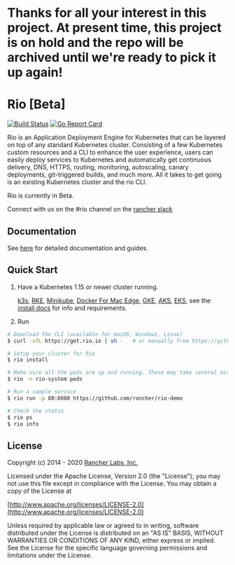 # Thanks for all your interest in this project. At present time, this project is on hold and the repo will be archived until we're ready to pick it up again!

# Rio [Beta]

[![Build Status](https://drone-publish.rancher.io/api/badges/rancher/rio/status.svg?branch=master)](https://drone-publish.rancher.io/rancher/rio)
[![Go Report Card](https://goreportcard.com/badge/github.com/rancher/rio)](https://goreportcard.com/report/github.com/rancher/rio)

Rio is an Application Deployment Engine for Kubernetes that can be layered on top of any standard Kubernetes cluster. Consisting of a few Kubernetes custom resources and a CLI to enhance the user experience, users can easily deploy services to Kubernetes and automatically get continuous delivery, DNS, HTTPS, routing, monitoring, autoscaling, canary deployments, git-triggered builds, and much more. All it takes to get going is an existing Kubernetes cluster and the rio CLI.

Rio is currently in Beta. 

Connect with us on the #rio channel on the [rancher slack](https://slack.rancher.io/)

## Documentation
See [here](https://rio.rancher.io) for detailed documentation and guides.

## Quick Start

1. Have a Kubernetes 1.15 or newer cluster running.

   [k3s](https://k3s.io/), [RKE](https://github.com/rancher/rke), [Minikube](https://kubernetes.io/docs/setup/minikube/), [Docker For Mac Edge](https://docs.docker.com/docker-for-mac/edge-release-notes/), [GKE](https://cloud.google.com/kubernetes-engine/), [AKS](https://docs.microsoft.com/en-us/azure/aks/), [EKS](https://aws.amazon.com/eks/), see the [install docs](/docs/install.md) for info and requirements.

2. Run

```bash
# Download the CLI (available for macOS, Windows, Linux)
$ curl -sfL https://get.rio.io | sh -   # or manually from https://github.com/rancher/rio/releases

# Setup your cluster for Rio
$ rio install

# Make sure all the pods are up and running. These may take several minutes.
$ rio -n rio-system pods

# Run a sample service
$ rio run -p 80:8080 https://github.com/rancher/rio-demo

# Check the status
$ rio ps
$ rio info
```

## License

Copyright (c) 2014 - 2020 [Rancher Labs, Inc.](http://rancher.com)

Licensed under the Apache License, Version 2.0 (the "License");
you may not use this file except in compliance with the License.
You may obtain a copy of the License at

[http://www.apache.org/licenses/LICENSE-2.0](http://www.apache.org/licenses/LICENSE-2.0)

Unless required by applicable law or agreed to in writing, software
distributed under the License is distributed on an "AS IS" BASIS,
WITHOUT WARRANTIES OR CONDITIONS OF ANY KIND, either express or implied.
See the License for the specific language governing permissions and
limitations under the License.
